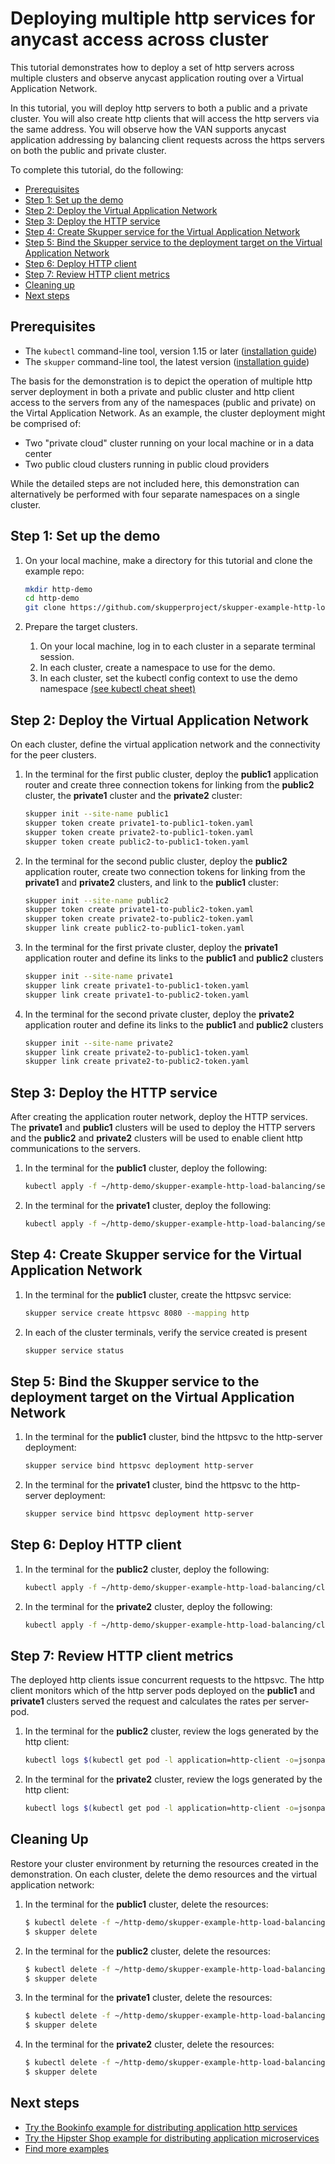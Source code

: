 # Deploying multiple http services for anycast access across cluster

This tutorial demonstrates how to deploy a set of http servers across multiple clusters and observe anycast application routing over a Virtual Application Network.

In this tutorial, you will deploy http servers to both a public and a private cluster. You will also create http clients that will access the http servers via the same address. You will observe how the VAN supports anycast application addressing by balancing client requests across the https servers on both the public and private cluster.

To complete this tutorial, do the following:

* [Prerequisites](#prerequisites)
* [Step 1: Set up the demo](#step-1-set-up-the-demo)
* [Step 2: Deploy the Virtual Application Network](#step-2-deploy-the-virtual-application-network)
* [Step 3: Deploy the HTTP service](#step-3-deploy-the-http-service)
* [Step 4: Create Skupper service for the Virtual Application Network](#step-4-create-skupper-service-for-the-virtual-application-network)
* [Step 5: Bind the Skupper service to the deployment target on the Virtual Application Network](#step-5-bind-the-skupper-service-to-the-deployment-target-on-the-virtual-application-network)
* [Step 6: Deploy HTTP client](#step-6-deploy-http-client)
* [Step 7: Review HTTP client metrics](#step-7-review-http-client-metrics)
* [Cleaning up](#cleaning-up)
* [Next steps](#next-steps)

## Prerequisites

* The `kubectl` command-line tool, version 1.15 or later ([installation guide](https://kubernetes.io/docs/tasks/tools/install-kubectl/))
* The `skupper` command-line tool, the latest version ([installation guide](https://skupper.io/start/index.html#step-1-install-the-skupper-command-line-tool-in-your-environment))

The basis for the demonstration is to depict the operation of multiple http server deployment in both a private and public cluster and http client access to the servers from any of the namespaces (public and private) on the Virtal Application Network. As an example, the cluster deployment might be comprised of:

* Two "private cloud" cluster running on your local machine or in a data center
* Two public cloud clusters running in public cloud providers

While the detailed steps are not included here, this demonstration can alternatively be performed with four separate namespaces on a single cluster.

## Step 1: Set up the demo

1. On your local machine, make a directory for this tutorial and clone the example repo:

   ```bash
   mkdir http-demo
   cd http-demo
   git clone https://github.com/skupperproject/skupper-example-http-load-balancing.git
   ```

2. Prepare the target clusters.

   1. On your local machine, log in to each cluster in a separate terminal session.
   2. In each cluster, create a namespace to use for the demo.
   3. In each cluster, set the kubectl config context to use the demo namespace [(see kubectl cheat sheet)](https://kubernetes.io/docs/reference/kubectl/cheatsheet/)

## Step 2: Deploy the Virtual Application Network

On each cluster, define the virtual application network and the connectivity for the peer clusters.

1. In the terminal for the first public cluster, deploy the **public1** application router and create three connection tokens for linking from the **public2** cluster, the **private1** cluster and the **private2** cluster:

   ```bash
   skupper init --site-name public1
   skupper token create private1-to-public1-token.yaml
   skupper token create private2-to-public1-token.yaml
   skupper token create public2-to-public1-token.yaml
   ```

2. In the terminal for the second public cluster, deploy the **public2** application router, create two connection tokens for linking from the **private1** and **private2** clusters, and link to the **public1** cluster:

   ```bash
   skupper init --site-name public2
   skupper token create private1-to-public2-token.yaml
   skupper token create private2-to-public2-token.yaml
   skupper link create public2-to-public1-token.yaml
   ```

3. In the terminal for the first private cluster, deploy the **private1** application router and define its links to the **public1** and **public2** clusters

   ```bash
   skupper init --site-name private1
   skupper link create private1-to-public1-token.yaml
   skupper link create private1-to-public2-token.yaml
   ```

4. In the terminal for the second private cluster, deploy the **private2** application router and define its links to the **public1** and **public2** clusters

   ```bash
   skupper init --site-name private2
   skupper link create private2-to-public1-token.yaml
   skupper link create private2-to-public2-token.yaml
   ```

## Step 3: Deploy the HTTP service

After creating the application router network, deploy the HTTP services. The **private1** and **public1** clusters will be used to deploy the HTTP servers and the **public2** and **private2** clusters will be used to enable client http communications to the servers.

1. In the terminal for the **public1** cluster, deploy the following:

   ```bash
   kubectl apply -f ~/http-demo/skupper-example-http-load-balancing/server.yaml
   ```

2. In the terminal for the **private1** cluster, deploy the following:

   ```bash
   kubectl apply -f ~/http-demo/skupper-example-http-load-balancing/server.yaml
   ```

## Step 4: Create Skupper service for the Virtual Application Network

1. In the terminal for the **public1** cluster, create the httpsvc service:

   ```bash
   skupper service create httpsvc 8080 --mapping http
   ```

2. In each of the cluster terminals, verify the service created is present

   ```bash
   skupper service status
   ```

## Step 5: Bind the Skupper service to the deployment target on the Virtual Application Network

1. In the terminal for the **public1** cluster, bind the httpsvc to the http-server deployment:

   ```bash
   skupper service bind httpsvc deployment http-server
   ```

2. In the terminal for the **private1** cluster, bind the httpsvc to the http-server deployment:

   ```bash
   skupper service bind httpsvc deployment http-server
   ```

## Step 6: Deploy HTTP client

1. In the terminal for the **public2** cluster, deploy the following:

   ```bash
   kubectl apply -f ~/http-demo/skupper-example-http-load-balancing/client.yaml
   ```

2. In the terminal for the **private2** cluster, deploy the following:

   ```bash
   kubectl apply -f ~/http-demo/skupper-example-http-load-balancing/client.yaml
   ```

## Step 7: Review HTTP client metrics

The deployed http clients issue concurrent requests to the httpsvc. The http client
monitors which of the http server pods deployed on the **public1** and **private1** clusters
served the request and calculates the rates per server-pod.

1. In the terminal for the **public2** cluster, review the logs generated by the http client:

   ```bash
   kubectl logs $(kubectl get pod -l application=http-client -o=jsonpath='{.items[0].metadata.name}')
   ```

2. In the terminal for the **private2** cluster, review the logs generated by the http client:

   ```bash
   kubectl logs $(kubectl get pod -l application=http-client -o=jsonpath='{.items[0].metadata.name}')
   ```

## Cleaning Up

Restore your cluster environment by returning the resources created in the demonstration. On each cluster, delete the demo resources and the virtual application network:

1. In the terminal for the **public1** cluster, delete the resources:

   ```bash
   $ kubectl delete -f ~/http-demo/skupper-example-http-load-balancing/server.yaml
   $ skupper delete
   ```

2. In the terminal for the **public2** cluster, delete the resources:

   ```bash
   $ kubectl delete -f ~/http-demo/skupper-example-http-load-balancing/client.yaml
   $ skupper delete
   ```

3. In the terminal for the **private1** cluster, delete the resources:

   ```bash
   $ kubectl delete -f ~/http-demo/skupper-example-http-load-balancing/server.yaml
   $ skupper delete
   ```

4. In the terminal for the **private2** cluster, delete the resources:

   ```bash
   $ kubectl delete -f ~/http-demo/skupper-example-http-load-balancing/client.yaml
   $ skupper delete
   ```

## Next steps

 - [Try the Bookinfo example for distributing application http services](https://github.com/skupperproject/skupper-example-bookinfo)
 - [Try the Hipster Shop example for distributing application microservices](https://github.com/skupperproject/skupper-example-microservices)
 - [Find more examples](https://skupper.io/examples/)
